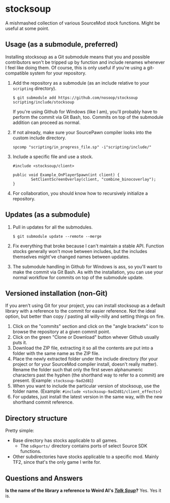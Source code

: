 # stocksoup
A mishmashed collection of various SourceMod stock functions.  Might be useful at some point.

## Usage (as a submodule, preferred)
Installing stocksoup as a Git submodule means that you and possible contributors won't be tripped up by function and include renames whenever I feel like doing them.  Of course, this is only useful if you're using a git-compatible system for your repository.

1.  Add the repository as a submodule (as an include relative to your `scripting` directory).

        $ git submodule add https://github.com/nosoop/stocksoup scripting/include/stocksoup
        
    If you're using Github for Windows (like I am), you'll probably have to perform the commit via Git Bash, too.  Commits on top of the submodule addition can proceed as normal.

2.  If not already, make sure your SourcePawn compiler looks into the custom include directory.

        spcomp "scripting/in_progress_file.sp" -i"scripting/include/"

3.  Include a specific file and use a stock.

        #include <stocksoup/client>
        
        public void Example_OnPlayerSpawn(int client) {
                SetClientScreenOverlay(client, "combine_binocoverlay");
        }

4.  For collaboration, you should know how to recursively initialize a repository.

## Updates (as a submodule)
1.  Pull in updates for all the submodules.

        $ git submodule update --remote --merge

2.  Fix everything that broke because I can't maintain a stable API.  Function stocks generally won't move between includes, but the includes themselves might've changed names between updates.

3.  The submodule handling in Github for Windows is ass, so you'll want to make the commit via Git Bash.  As with the installation, you can use your normal workflow for commits on top of the submodule update.

## Versioned installation (non-Git)
If you aren't using Git for your project, you can install stocksoup as a default library with a reference to the commit for easier reference.  Not the ideal option, but better than copy / pasting all willy-nilly and setting things on fire.

1.  Click on the "commits" section and click on the "angle brackets" icon to browse the repository at a given commit point.
2.  Click on the green "Clone or Download" button whever Github usually puts it.
3.  Download the ZIP file, extracting it so all the contents are put into a folder with the same name as the ZIP file.
4.  Place the newly extracted folder under the include directory (for your project or for your SourceMod compiler install, doesn't really matter).  Rename the folder such that only the first seven alphanumeric characters past the hyphen (the shorthand way to refer to a commit) are present.  (Example: `stocksoup-9ad2d81`)
5.  When you want to include the particular version of stocksoup, use the folder name.  (Example: `#include <stocksoup-9ad2d81/client_effects>`)
6.  For updates, just install the latest version in the same way, with the new shorthand commit reference.


## Directory structure
Pretty simple:

*   Base directory has stocks applicable to all games.
    *   The `sdkports/` directory contains ports of select Source SDK functions.
*   Other subdirectories have stocks applicable to a specific mod.  Mainly TF2, since that's the only game I write for.


## Questions and Answers

**Is the name of the library a reference to Weird Al's [*Talk Soup*][yt-talksoup]?**
Yes.  Yes it is.

[yt-talksoup]: https://youtu.be/555ndsDM2qo
